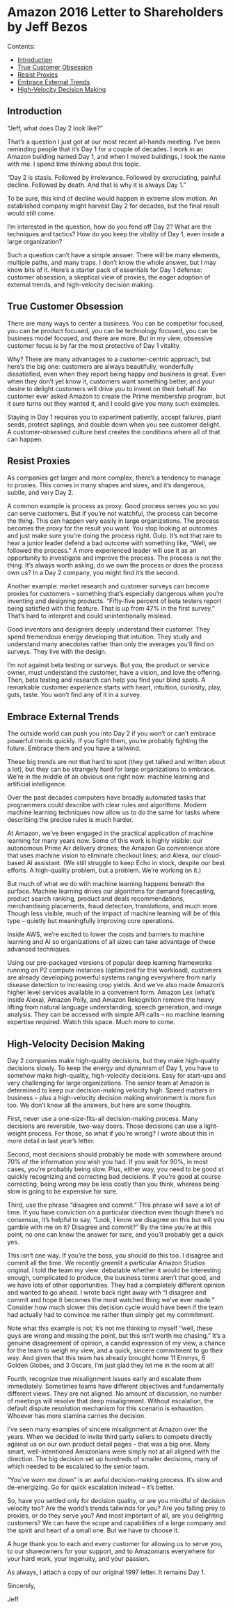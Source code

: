 <!--
  * browser: amazon-2016-letter-to-shareholders/
  * tracker: f44c30d1b876f8987cf78c727e573542
  * version: 1.0.0
  * updated: 2018-02-24T03:07:23Z
  * contact: Joel Parker Henderson (http://joelparkerhenderson.com)
  * options: commentable
-->

# Amazon 2016 Letter to Shareholders by Jeff Bezos

Contents:

* [Introduction](#introduction)
* [True Customer Obsession](#true-customer-obsession)
* [Resist Proxies](#resist-proxies)
* [Embrace External Trends](#embrace-external-trends)
* [High-Velocity Decision Making](#high-velocity-decision-making)


## Introduction

“Jeff, what does Day 2 look like?”

That’s a question I just got at our most recent all-hands meeting. I’ve been reminding people that it’s Day 1 for a couple of decades. I work in an Amazon building named Day 1, and when I moved buildings, I took the name with me. I spend time thinking about this topic.

“Day 2 is stasis. Followed by irrelevance. Followed by excruciating, painful decline. Followed by death. And that is why it is always Day 1.”

To be sure, this kind of decline would happen in extreme slow motion. An established company might harvest Day 2 for decades, but the final result would still come.

I’m interested in the question, how do you fend off Day 2? What are the techniques and tactics? How do you keep the vitality of Day 1, even inside a large organization?

Such a question can’t have a simple answer. There will be many elements, multiple paths, and many traps. I don’t know the whole answer, but I may know bits of it. Here’s a starter pack of essentials for Day 1 defense: customer obsession, a skeptical view of proxies, the eager adoption of external trends, and high-velocity decision making.

## True Customer Obsession

There are many ways to center a business. You can be competitor focused, you can be product focused, you can be technology focused, you can be business model focused, and there are more. But in my view, obsessive customer focus is by far the most protective of Day 1 vitality.

Why? There are many advantages to a customer-centric approach, but here’s the big one: customers are always beautifully, wonderfully dissatisfied, even when they report being happy and business is great. Even when they don’t yet know it, customers want something better, and your desire to delight customers will drive you to invent on their behalf. No customer ever asked Amazon to create the Prime membership program, but it sure turns out they wanted it, and I could give you many such examples.

Staying in Day 1 requires you to experiment patiently, accept failures, plant seeds, protect saplings, and double down when you see customer delight. A customer-obsessed culture best creates the conditions where all of that can happen.

## Resist Proxies

As companies get larger and more complex, there’s a tendency to manage to proxies. This comes in many shapes and sizes, and it’s dangerous, subtle, and very Day 2.

A common example is process as proxy. Good process serves you so you can serve customers. But if you’re not watchful, the process can become the thing. This can happen very easily in large organizations. The process becomes the proxy for the result you want. You stop looking at outcomes and just make sure you’re doing the process right. Gulp. It’s not that rare to hear a junior leader defend a bad outcome with something like, “Well, we followed the process.” A more experienced leader will use it as an opportunity to investigate and improve the process. The process is not the thing. It’s always worth asking, do we own the process or does the process own us? In a Day 2 company, you might find it’s the second.

Another example: market research and customer surveys can become proxies for customers – something that’s especially dangerous when you’re inventing and designing products. “Fifty-five percent of beta testers report being satisfied with this feature. That is up from 47% in the first survey.” That’s hard to interpret and could unintentionally mislead.

Good inventors and designers deeply understand their customer. They spend tremendous energy developing that intuition. They study and understand many anecdotes rather than only the averages you’ll find on surveys. They live with the design.

I’m not against beta testing or surveys. But you, the product or service owner, must understand the customer, have a vision, and love the offering. Then, beta testing and research can help you find your blind spots. A remarkable customer experience starts with heart, intuition, curiosity, play, guts, taste. You won’t find any of it in a survey.

## Embrace External Trends

The outside world can push you into Day 2 if you won’t or can’t embrace powerful trends quickly. If you fight them, you’re probably fighting the future. Embrace them and you have a tailwind.

These big trends are not that hard to spot (they get talked and written about a lot), but they can be strangely hard for large organizations to embrace. We’re in the middle of an obvious one right now: machine learning and artificial intelligence.

Over the past decades computers have broadly automated tasks that programmers could describe with clear rules and algorithms. Modern machine learning techniques now allow us to do the same for tasks where describing the precise rules is much harder.

At Amazon, we’ve been engaged in the practical application of machine learning for many years now. Some of this work is highly visible: our autonomous Prime Air delivery drones; the Amazon Go convenience store that uses machine vision to eliminate checkout lines; and Alexa, our cloud-based AI assistant. (We still struggle to keep Echo in stock, despite our best efforts. A high-quality problem, but a problem. We’re working on it.)

But much of what we do with machine learning happens beneath the surface. Machine learning drives our algorithms for demand forecasting, product search ranking, product and deals recommendations, merchandising placements, fraud detection, translations, and much more. Though less visible, much of the impact of machine learning will be of this type – quietly but meaningfully improving core operations.

Inside AWS, we’re excited to lower the costs and barriers to machine learning and AI so organizations of all sizes can take advantage of these advanced techniques.

Using our pre-packaged versions of popular deep learning frameworks running on P2 compute instances (optimized for this workload), customers are already developing powerful systems ranging everywhere from early disease detection to increasing crop yields. And we’ve also made Amazon’s higher level services available in a convenient form. Amazon Lex (what’s inside Alexa), Amazon Polly, and Amazon Rekognition remove the heavy lifting from natural language understanding, speech generation, and image analysis. They can be accessed with simple API calls – no machine learning expertise required. Watch this space. Much more to come.

## High-Velocity Decision Making

Day 2 companies make high-quality decisions, but they make high-quality decisions slowly. To keep the energy and dynamism of Day 1, you have to somehow make high-quality, high-velocity decisions. Easy for start-ups and very challenging for large organizations. The senior team at Amazon is determined to keep our decision-making velocity high. Speed matters in business – plus a high-velocity decision making environment is more fun too. We don’t know all the answers, but here are some thoughts.

First, never use a one-size-fits-all decision-making process. Many decisions are reversible, two-way doors. Those decisions can use a light-weight process. For those, so what if you’re wrong? I wrote about this in more detail in last year’s letter.

Second, most decisions should probably be made with somewhere around 70% of the information you wish you had. If you wait for 90%, in most cases, you’re probably being slow. Plus, either way, you need to be good at quickly recognizing and correcting bad decisions. If you’re good at course correcting, being wrong may be less costly than you think, whereas being slow is going to be expensive for sure.

Third, use the phrase “disagree and commit.” This phrase will save a lot of time. If you have conviction on a particular direction even though there’s no consensus, it’s helpful to say, “Look, I know we disagree on this but will you gamble with me on it? Disagree and commit?” By the time you’re at this point, no one can know the answer for sure, and you’ll probably get a quick yes.

This isn’t one way. If you’re the boss, you should do this too. I disagree and commit all the time. We recently greenlit a particular Amazon Studios original. I told the team my view: debatable whether it would be interesting enough, complicated to produce, the business terms aren’t that good, and we have lots of other opportunities. They had a completely different opinion and wanted to go ahead. I wrote back right away with “I disagree and commit and hope it becomes the most watched thing we’ve ever made.” Consider how much slower this decision cycle would have been if the team had actually had to convince me rather than simply get my commitment.

Note what this example is not: it’s not me thinking to myself “well, these guys are wrong and missing the point, but this isn’t worth me chasing.” It’s a genuine disagreement of opinion, a candid expression of my view, a chance for the team to weigh my view, and a quick, sincere commitment to go their way. And given that this team has already brought home 11 Emmys, 6 Golden Globes, and 3 Oscars, I’m just glad they let me in the room at all!

Fourth, recognize true misalignment issues early and escalate them immediately. Sometimes teams have different objectives and fundamentally different views. They are not aligned. No amount of discussion, no number of meetings will resolve that deep misalignment. Without escalation, the default dispute resolution mechanism for this scenario is exhaustion. Whoever has more stamina carries the decision.

I’ve seen many examples of sincere misalignment at Amazon over the years. When we decided to invite third party sellers to compete directly against us on our own product detail pages – that was a big one. Many smart, well-intentioned Amazonians were simply not at all aligned with the direction. The big decision set up hundreds of smaller decisions, many of which needed to be escalated to the senior team.

“You’ve worn me down” is an awful decision-making process. It’s slow and de-energizing. Go for quick escalation instead – it’s better.

So, have you settled only for decision quality, or are you mindful of decision velocity too? Are the world’s trends tailwinds for you? Are you falling prey to proxies, or do they serve you? And most important of all, are you delighting customers? We can have the scope and capabilities of a large company and the spirit and heart of a small one. But we have to choose it.

A huge thank you to each and every customer for allowing us to serve you, to our shareowners for your support, and to Amazonians everywhere for your hard work, your ingenuity, and your passion.

As always, I attach a copy of our original 1997 letter. It remains Day 1.

Sincerely,

Jeff
